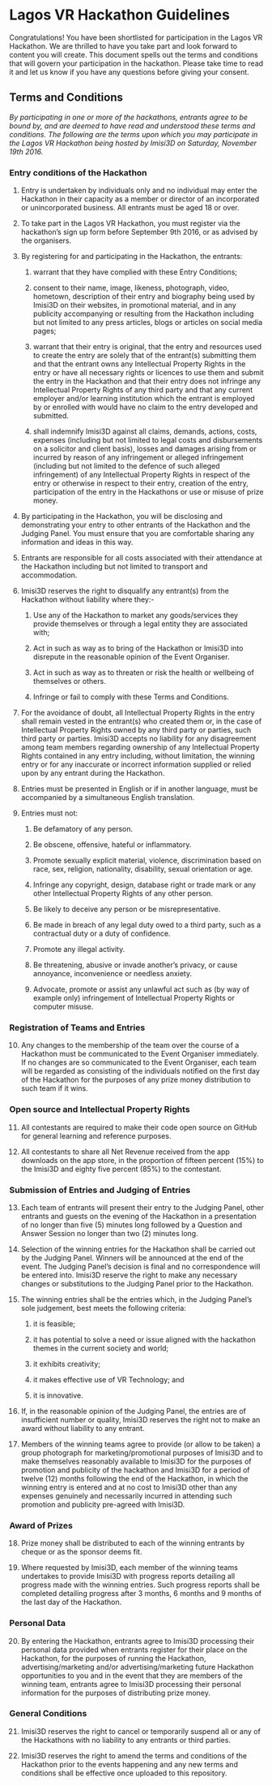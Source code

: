 # Lagos VR Hackathon Guidelines

Congratulations! You have been shortlisted for participation in the Lagos VR Hackathon. We are thrilled to have you take part and look forward to content you will create. This document spells out the terms and conditions that will govern your participation in the hackathon. Please take time to read it and let us know if you have any questions before giving your consent.

## Terms and Conditions

_By participating in one or more of the hackathons, entrants agree to be bound by, and are deemed to have read and understood these terms and conditions. The following are the terms upon which you may participate in the Lagos VR Hackathon being hosted by Imisi3D on Saturday, November 19th 2016._

### Entry conditions of the Hackathon

1. Entry is undertaken by individuals only and no individual may enter the Hackathon in their capacity as a member or director of an incorporated or unincorporated business. All entrants must be aged 18 or over.

2. To take part in the Lagos VR Hackathon, you must register via the hackathon’s sign up form before September 9th 2016, or as advised by the organisers.

3. By registering for and participating in the Hackathon, the entrants:

    1. warrant that they have complied with these Entry Conditions;

    2. consent to their name, image, likeness, photograph, video, hometown, description of their entry and biography being used by Imisi3D on their websites, in promotional material, and in any publicity accompanying or resulting from the Hackathon including but not limited to any press articles, blogs or articles on social media pages;

    3. warrant that their entry is original, that the entry and resources used to create the entry are solely that of the entrant(s) submitting them and that the entrant owns any Intellectual Property Rights in the entry or have all necessary rights or licences to use them and submit the entry in the Hackathon and that their entry does not infringe any Intellectual Property Rights of any third party and that any current employer and/or learning institution which the entrant is employed by or enrolled with would have no claim to the entry developed and submitted.

    4. shall indemnify Imisi3D against all claims, demands, actions, costs, expenses (including but not limited to legal costs and disbursements on a solicitor and client basis), losses and damages arising from or incurred by reason of any infringement or alleged infringement (including but not limited to the defence of such alleged infringement) of any Intellectual Property Rights in respect of the entry or otherwise in respect to their entry, creation of the entry, participation of the entry in the Hackathons or use or misuse of prize money.

4. By participating in the Hackathon, you will be disclosing and demonstrating your entry to other entrants of the Hackathon and the Judging Panel. You must ensure that you are comfortable sharing any information and ideas in this way.

5. Entrants are responsible for all costs associated with their attendance at the Hackathon including but not limited to transport and accommodation.

6. Imisi3D reserves the right to disqualify any entrant(s) from the Hackathon without liability where they:-

    1. Use any of the Hackathon to market any goods/services they provide themselves or through a legal entity they are associated with;

    2. Act in such as way as to bring of the Hackathon or Imisi3D into disrepute in the reasonable opinion of the Event Organiser.

    3. Act in such as way as to threaten or risk the health or wellbeing of themselves or others.

    4. Infringe or fail to comply with these Terms and Conditions.

7. For the avoidance of doubt, all Intellectual Property Rights in the entry shall remain vested in the entrant(s) who created them or, in the case of Intellectual Property Rights owned by any third party or parties, such third party or parties. Imisi3D accepts no liability for any disagreement among team members regarding ownership of any Intellectual Property Rights contained in any entry including, without limitation, the winning entry or for any inaccurate or incorrect information supplied or relied upon by any entrant during the Hackathon.

8. Entries must be presented in English or if in another language, must be accompanied by a simultaneous English translation.

9. Entries must not:

    1. Be defamatory of any person.

    2. Be obscene, offensive, hateful or inflammatory.

    3. Promote sexually explicit material, violence, discrimination based on race, sex, religion, nationality, disability, sexual orientation or age.

    4. Infringe any copyright, design, database right or trade mark or any other Intellectual Property Rights of any other person.

    5. Be likely to deceive any person or be misrepresentative.

    6. Be made in breach of any legal duty owed to a third party, such as a contractual duty or a duty of confidence.

    7. Promote any illegal activity.

    8. Be threatening, abusive or invade another’s privacy, or cause annoyance, inconvenience or needless anxiety.

    9. Advocate, promote or assist any unlawful act such as (by way of example only) infringement of Intellectual Property Rights or computer misuse.

### Registration of Teams and Entries

10. Any changes to the membership of the team over the course of a Hackathon must be communicated to the Event Organiser immediately. If no changes are so communicated to the Event Organiser, each team will be regarded as consisting of the individuals notified on the first day of the Hackathon for the purposes of any prize money distribution to such team if it wins.

### Open source and Intellectual Property Rights
11. All contestants are required to make their code open source on GitHub for general learning and reference purposes.

12. All contestants to share all Net Revenue received from the app downloads on the app store, in the proportion of fifteen percent (15%) to the Imisi3D and eighty five percent (85%) to the contestant.

### Submission of Entries and Judging of Entries

13. Each team of entrants will present their entry to the Judging Panel, other entrants and guests on the evening of the Hackathon in a presentation of no longer than five (5) minutes long followed by a Question and Answer Session no longer than two (2) minutes long.

14. Selection of the winning entries for the Hackathon shall be carried out by the Judging Panel. Winners will be announced at the end of the event. The Judging Panel’s decision is final and no correspondence will be entered into. Imisi3D reserve the right to make any necessary changes or substitutions to the Judging Panel prior to the Hackathon.

15. The winning entries shall be the entries which, in the Judging Panel’s sole judgement, best meets the following criteria:

    1. it is feasible;

    2. it has potential to solve a need or issue  aligned with the hackathon themes in the current society and world;

    3. it exhibits creativity;

    4. it makes effective use of VR Technology; and

    5. it is innovative.

16. If, in the reasonable opinion of the Judging Panel, the entries are of insufficient number or quality, Imisi3D reserves the right not to make an award without liability to any entrant.

17. Members of the winning teams agree to provide (or allow to be taken) a group photograph for marketing/promotional purposes of Imisi3D and to make themselves reasonably available to Imisi3D for the purposes of promotion and publicity of the hackathon and Imisi3D for a period of twelve (12) months following the end of the Hackathon, in which the winning entry is entered and at no cost to Imisi3D other than any expenses genuinely and necessarily incurred in attending such promotion and publicity pre-agreed with Imisi3D.

### Award of Prizes

18. Prize money shall be distributed to each of the winning entrants by cheque or as the sponsor deems fit.

19. Where requested by Imisi3D, each member of the winning teams undertakes to provide Imisi3D with progress reports detailing all progress made with the winning entries. Such progress reports shall be completed detailing progress after 3 months, 6 months and 9 months of the last day of the Hackathon.

### Personal Data

20. By entering the Hackathon, entrants agree to Imisi3D processing their personal data provided when entrants register for their place on the Hackathon, for the purposes of running the Hackathon, advertising/marketing and/or advertising/marketing future Hackathon opportunities to you and in the event that they are members of the winning team, entrants agree to Imisi3D processing their personal information for the purposes of distributing prize money. 

### General Conditions

21. Imisi3D reserves the right to cancel or temporarily suspend all or any of the Hackathons with no liability to any entrants or third parties.

22. Imisi3D reserves the right to amend the terms and conditions of the Hackathon prior to the events happening and any new terms and conditions shall be effective once uploaded to this repository.
